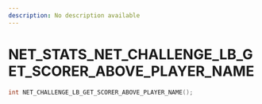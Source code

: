 ```yaml
---
description: No description available 
---
```


# NET_STATS\_NET_CHALLENGE_LB_GET_SCORER_ABOVE_PLAYER_NAME

```cpp
int NET_CHALLENGE_LB_GET_SCORER_ABOVE_PLAYER_NAME();
```
